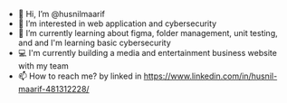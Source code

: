 - 👋 Hi, I’m @husnilmaarif
- 👀 I’m interested in web application and cybersecurity
- 🌱 I’m currently learning about figma, folder management, unit testing, and and I'm learning basic cybersecurity
- :computer: I'm currently building a media and entertainment business website with my team
- 📫 How to reach me? by linked in https://www.linkedin.com/in/husnil-maarif-481312228/




<!---
husnilmaarif/husnilmaarif is a ✨ special ✨ repository because its `README.md` (this file) appears on your GitHub profile.
You can click the Preview link to take a look at your changes.
--->
